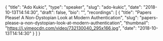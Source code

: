 {
  "title": "Ado Kukic",
  "type": "speaker",
  "slug": "ado-kukic",
  "date": "2018-10-13T14:14:30",
  "draft": false,
  "bio": "",
  "recordings": [
    {
      "title": "Papers Please! A Non-Dystopian Look at Modern Authentication",
      "slug": "papers-please-a-non-dystopian-look-at-modern-authentication",
      "thumbnail": "https://i.vimeocdn.com/video/732130040_295x166.jpg",
      "date": "2018-10-13T14:14:30"
    }
  ]
}